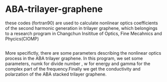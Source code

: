 # ABA-trilayer-graphene
these codes (fortran90) are used to calculate nonlinear optics coefficients of the second harmonic generation in trilayer graphene, which belongings to a research program in Changchun Insititue of Optics, Fine Mecahnics and Phycics(CIOMP)
##
More specifictly, there are some parameters describing the nonlinear optics process in the ABA trilayer graphene.
In this program, we set some parameters, numk for divide number , w for energy and gamma for the complex part of the frequency.Finally we get the conductivity and polarzation of the ABA stacked trilayer graphene.
